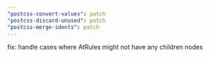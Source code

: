 ```yaml
---
"postcss-convert-values": patch
"postcss-discard-unused": patch
"postcss-merge-idents": patch
---
```


fix: handle cases where AtRules might not have any children nodes
